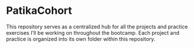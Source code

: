 # PatikaCohort
This repository serves as a centralized hub for all the projects and practice exercises I'll be working on throughout the bootcamp. Each project and practice is organized into its own folder within this repository.
